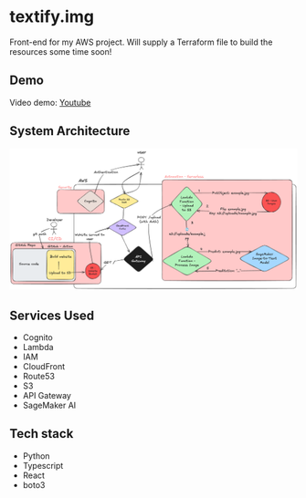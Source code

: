 # textify.img

Front-end for my AWS project. Will supply a Terraform file to build the resources some time soon!

## Demo

Video demo: [Youtube](https://youtu.be/_dbX_a1pUL4)

## System Architecture

![System design diagram](images/alt-text-project.png)

## Services Used

- Cognito
- Lambda
- IAM
- CloudFront
- Route53
- S3
- API Gateway
- SageMaker AI

## Tech stack

- Python
- Typescript
- React
- boto3
